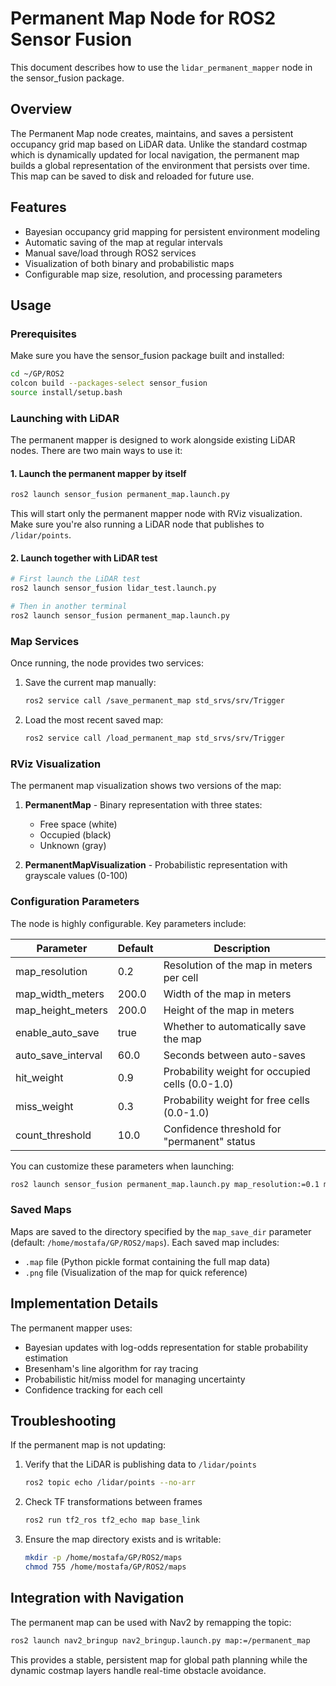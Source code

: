 # Permanent Map Node for ROS2 Sensor Fusion

This document describes how to use the `lidar_permanent_mapper` node in the sensor_fusion package.

## Overview

The Permanent Map node creates, maintains, and saves a persistent occupancy grid map based on LiDAR data. Unlike the standard costmap which is dynamically updated for local navigation, the permanent map builds a global representation of the environment that persists over time. This map can be saved to disk and reloaded for future use.

## Features

- Bayesian occupancy grid mapping for persistent environment modeling
- Automatic saving of the map at regular intervals
- Manual save/load through ROS2 services
- Visualization of both binary and probabilistic maps
- Configurable map size, resolution, and processing parameters

## Usage

### Prerequisites

Make sure you have the sensor_fusion package built and installed:

```bash
cd ~/GP/ROS2
colcon build --packages-select sensor_fusion
source install/setup.bash
```

### Launching with LiDAR

The permanent mapper is designed to work alongside existing LiDAR nodes. There are two main ways to use it:

#### 1. Launch the permanent mapper by itself

```bash
ros2 launch sensor_fusion permanent_map.launch.py
```

This will start only the permanent mapper node with RViz visualization. Make sure you're also running a LiDAR node that publishes to `/lidar/points`.

#### 2. Launch together with LiDAR test

```bash
# First launch the LiDAR test
ros2 launch sensor_fusion lidar_test.launch.py

# Then in another terminal
ros2 launch sensor_fusion permanent_map.launch.py
```

### Map Services

Once running, the node provides two services:

1. Save the current map manually:
   ```bash
   ros2 service call /save_permanent_map std_srvs/srv/Trigger
   ```

2. Load the most recent saved map:
   ```bash
   ros2 service call /load_permanent_map std_srvs/srv/Trigger
   ```

### RViz Visualization

The permanent map visualization shows two versions of the map:

1. **PermanentMap** - Binary representation with three states:
   - Free space (white)
   - Occupied (black)
   - Unknown (gray)

2. **PermanentMapVisualization** - Probabilistic representation with grayscale values (0-100)

### Configuration Parameters

The node is highly configurable. Key parameters include:

| Parameter | Default | Description |
|-----------|---------|-------------|
| map_resolution | 0.2 | Resolution of the map in meters per cell |
| map_width_meters | 200.0 | Width of the map in meters |
| map_height_meters | 200.0 | Height of the map in meters |
| enable_auto_save | true | Whether to automatically save the map |
| auto_save_interval | 60.0 | Seconds between auto-saves |
| hit_weight | 0.9 | Probability weight for occupied cells (0.0-1.0) |
| miss_weight | 0.3 | Probability weight for free cells (0.0-1.0) |
| count_threshold | 10.0 | Confidence threshold for "permanent" status |

You can customize these parameters when launching:

```bash
ros2 launch sensor_fusion permanent_map.launch.py map_resolution:=0.1 map_width_meters:=100.0
```

### Saved Maps

Maps are saved to the directory specified by the `map_save_dir` parameter (default: `/home/mostafa/GP/ROS2/maps`). Each saved map includes:

- `.map` file (Python pickle format containing the full map data)
- `.png` file (Visualization of the map for quick reference)

## Implementation Details

The permanent mapper uses:

- Bayesian updates with log-odds representation for stable probability estimation
- Bresenham's line algorithm for ray tracing
- Probabilistic hit/miss model for managing uncertainty
- Confidence tracking for each cell

## Troubleshooting

If the permanent map is not updating:

1. Verify that the LiDAR is publishing data to `/lidar/points`
   ```bash
   ros2 topic echo /lidar/points --no-arr
   ```

2. Check TF transformations between frames
   ```bash
   ros2 run tf2_ros tf2_echo map base_link
   ```

3. Ensure the map directory exists and is writable:
   ```bash
   mkdir -p /home/mostafa/GP/ROS2/maps
   chmod 755 /home/mostafa/GP/ROS2/maps
   ```

## Integration with Navigation

The permanent map can be used with Nav2 by remapping the topic:

```bash
ros2 launch nav2_bringup nav2_bringup.launch.py map:=/permanent_map
```

This provides a stable, persistent map for global path planning while the dynamic costmap layers handle real-time obstacle avoidance. 